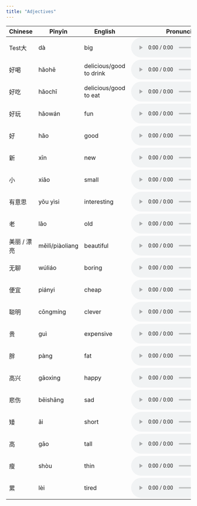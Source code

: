 ```yaml
---
title: "Adjectives"
---
```


 Chinese | Pīnyīn | English | Pronunciation
------------- | ------------- | ------------- | -------------
Test大|dà|big|<audio controls src="/assets/audio/adjectives/adj-01.wav" class="audio-control" />
好喝|hǎohē|delicious/good to drink|<audio controls src="/assets/audio/adjectives/adj-02.wav" class="audio-control" />
好吃|hǎochī|delicious/good to eat|<audio controls src="/assets/audio/adjectives/adj-03.wav" class="audio-control" />
好玩|hǎowán|fun|<audio controls src="/assets/audio/adjectives/adj-04.wav" class="audio-control" />
好|hǎo|good|<audio controls src="/assets/audio/adjectives/adj-05.wav" class="audio-control" />
新|xīn|new|<audio controls src="/assets/audio/adjectives/adj-06.wav" class="audio-control" />
小|xiǎo|small|<audio controls src="/assets/audio/adjectives/adj-07.wav" class="audio-control" />
有意思|yǒu yìsi|interesting|<audio controls src="/assets/audio/adjectives/adj-08.wav" class="audio-control" />
老|lǎo|old|<audio controls src="/assets/audio/adjectives/adj-09.wav" class="audio-control" />
美丽 / 漂亮|měilì/piàoliang|beautiful|<audio controls src="/assets/audio/adjectives/adj-10.wav" class="audio-control" />
无聊|wúliáo|boring|<audio controls src="/assets/audio/adjectives/adj-11.wav" class="audio-control" />
便宜|piányi|cheap|<audio controls src="/assets/audio/adjectives/adj-12.wav" class="audio-control" />
聪明|cōngmíng|clever|<audio controls src="/assets/audio/adjectives/adj-13.wav" class="audio-control" />
贵|guì|expensive|<audio controls src="/assets/audio/adjectives/adj-14.wav" class="audio-control" />
胖|pàng|fat|<audio controls src="/assets/audio/adjectives/adj-15.wav" class="audio-control" />
高兴|gāoxìng|happy|<audio controls src="/assets/audio/adjectives/adj-16.wav" class="audio-control" />
悲伤|bēishāng|sad|<audio controls src="/assets/audio/adjectives/adj-17.wav" class="audio-control" />
矮|ǎi|short|<audio controls src="/assets/audio/adjectives/adj-18.wav" class="audio-control" />
高|gāo|tall|<audio controls src="/assets/audio/adjectives/adj-19.wav" class="audio-control" />
瘦|shòu|thin|<audio controls src="/assets/audio/adjectives/adj-20.wav" class="audio-control" />
累|lèi|tired|<audio controls src="/assets/audio/adjectives/adj-21.wav" class="audio-control" />
